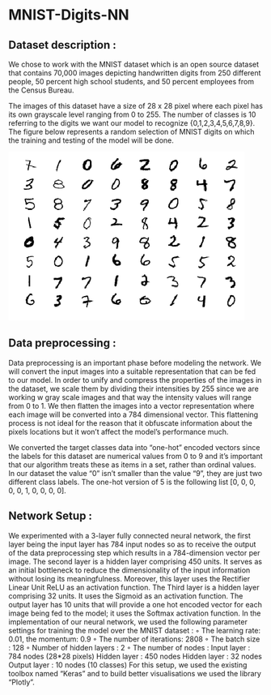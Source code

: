 # MNIST-Digits-NN

## Dataset description :

We chose to work with the MNIST dataset which is an open source dataset that contains 70,000 images depicting handwritten digits from 250 different people, 50 percent high school students, and 50 percent employees from the Census Bureau. 

The images of this dataset have a size of 28 x 28 pixel where each pixel has its own grayscale level ranging from 0 to 255. 
The number of classes is 10 referring to the digits we want our model to recognize {0,1,2,3,4,5,6,7,8,9}.
The figure below represents a random selection of MNIST digits on which the training and testing of the model will be done.

![alt text](https://github.com/Sarabouh/MNIST-Digits-NN/blob/master/MNIST.png)


## Data preprocessing :

Data preprocessing is an important phase before modeling the network. We will convert the input images into a suitable representation that can be fed to our model. 
In order to unify and compress the properties of the images in the dataset, we scale them by dividing their intensities by 255 since we are working w gray scale images and that way the intensity values will range from 0 to 1. 
We then flatten the images into a vector representation where each image will be converted into a 784 dimensional vector. This flattening process is not ideal for the reason that it obfuscate information about the pixels locations but it won’t affect the model’s performance much. 

We converted the target classes data into “one-hot” encoded vectors since the labels for this dataset are numerical values from 0 to 9 and it’s important that our algorithm treats these as items in a set, rather than ordinal values. In our dataset the value “0” isn’t smaller than the value “9”, they are just two different class labels. The one-hot version of 5 is the following list [0, 0, 0, 0, 0, 1, 0, 0, 0, 0].


## Network Setup :

We experimented with a 3-layer fully connected neural network, the first layer being the input layer has 784 input nodes so as to receive the output of the data preprocessing step which results in a 784-dimension vector per image. 
The second layer is a hidden layer comprising 450 units. It serves as an initial bottleneck to reduce the dimensionality of the input information without losing its meaningfulness. Moreover, this layer uses  the Rectifier Linear Unit ReLU as an activation function.
The Third layer is a hidden layer comprising 32 units. It uses  the Sigmoid as an activation function.
The output layer has 10 units that will provide a one hot encoded vector for each image being fed to the model; it uses the Softmax activation function. 
In the implementation of our neural network, we used the following parameter settings for training the model over the MNIST dataset :
◦	The learning rate: 0.01, the momentum: 0.9
◦	The number of iterations: 2808
◦	The batch size : 128
◦	Number of hidden layers : 2
◦	The number of nodes : 
Input layer : 784 nodes (28*28 pixels)
Hidden layer : 450 nodes
Hidden layer : 32 nodes
Output layer : 10 nodes (10 classes)
For this setup, we used the existing toolbox named “Keras” and to build better visualisations we used the library “Plotly”.
